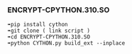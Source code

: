 ### ENCRYPT-CPYTHON.310.SO
```
➠pip install cython
➠git clone ( link script )
➠cd ENCRYPT-CPYTHON.310.SO
➠python CYTHON.py build_ext --inplace
```
